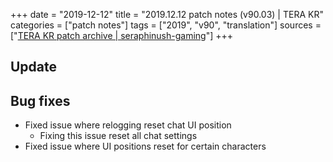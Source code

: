 +++
date = "2019-12-12"
title = "2019.12.12 patch notes (v90.03) | TERA KR"
categories = ["patch notes"]
tags = ["2019", "v90", "translation"]
sources = ["[TERA KR patch archive | seraphinush-gaming](/ko/patch/2019/v90-03)"]
+++

## Update

## Bug fixes

- Fixed issue where relogging reset chat UI position
  - Fixing this issue reset all chat settings
- Fixed issue where UI positions reset for certain characters
